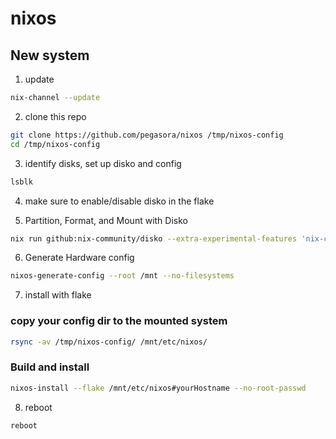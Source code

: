 # nixos

## New system
1. update 
```bash
nix-channel --update
``` 

2. clone this repo 
```bash
git clone https://github.com/pegasora/nixos /tmp/nixos-config
cd /tmp/nixos-config
```
3. identify disks, set up disko and config 
```bash 
lsblk
```

4. make sure to enable/disable disko in the flake

5. Partition, Format, and Mount with Disko
```bash
nix run github:nix-community/disko --extra-experimental-features 'nix-command flakes' -- --mode disko --arg configuration '{ imports = [ /tmp/nixos-config/disko.nix ]; }'
```

6. Generate Hardware config 
```bash
nixos-generate-config --root /mnt --no-filesystems
```

7. install with flake 

### copy your config dir to the mounted system
```bash
rsync -av /tmp/nixos-config/ /mnt/etc/nixos/
```

### Build and install
```bash
nixos-install --flake /mnt/etc/nixos#yourHostname --no-root-passwd
```

8. reboot 
```bash
reboot
```

